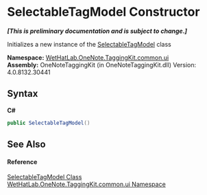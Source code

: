 # SelectableTagModel Constructor 
 _**\[This is preliminary documentation and is subject to change.\]**_

Initializes a new instance of the <a href="760841c9-4ced-ee7a-9a73-f1ba063f47e7.md">SelectableTagModel</a> class

**Namespace:**&nbsp;<a href="043a9407-ac38-b3ac-7348-a6090af495ad.md">WetHatLab.OneNote.TaggingKit.common.ui</a><br />**Assembly:**&nbsp;OneNoteTaggingKit (in OneNoteTaggingKit.dll) Version: 4.0.8132.30441

## Syntax

**C#**<br />
``` C#
public SelectableTagModel()
```


## See Also


#### Reference
<a href="760841c9-4ced-ee7a-9a73-f1ba063f47e7.md">SelectableTagModel Class</a><br /><a href="043a9407-ac38-b3ac-7348-a6090af495ad.md">WetHatLab.OneNote.TaggingKit.common.ui Namespace</a><br />